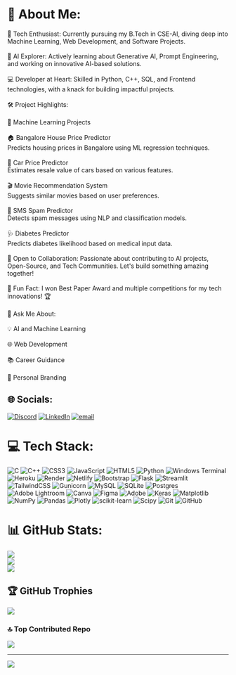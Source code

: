 # 💫 About Me:
🚀 Tech Enthusiast: Currently pursuing my B.Tech in CSE-AI, diving deep into Machine Learning, Web Development, and Software Projects.<br><br>🤖 AI Explorer: Actively learning about Generative AI, Prompt Engineering, and working on innovative AI-based solutions.<br><br>💻 Developer at Heart: Skilled in Python, C++, SQL, and Frontend technologies, with a knack for building impactful projects.<br><br>🛠️ Project Highlights:<br><br>🤖 Machine Learning Projects<br><br>🏠 Bangalore House Price Predictor<br>Predicts housing prices in Bangalore using ML regression techniques.<br><br>🚗 Car Price Predictor<br>Estimates resale value of cars based on various features.<br><br>🎬 Movie Recommendation System<br>Suggests similar movies based on user preferences.<br><br>📩 SMS Spam Predictor<br>Detects spam messages using NLP and classification models.<br><br>🩺 Diabetes Predictor<br>Predicts diabetes likelihood based on medical input data.<br><br>🌟 Open to Collaboration: Passionate about contributing to AI projects, Open-Source, and Tech Communities. Let's build something amazing together!<br><br>🎉 Fun Fact: I won Best Paper Award and multiple competitions for my tech innovations! 🏆<br><br>💬 Ask Me About:<br><br>💡 AI and Machine Learning<br><br>🌐 Web Development<br><br>📚 Career Guidance<br><br>🎯 Personal Branding


## 🌐 Socials:
[![Discord](https://img.shields.io/badge/Discord-%237289DA.svg?logo=discord&logoColor=white)](https://discord.gg/https://discord.gg/p3nZuanD) [![LinkedIn](https://img.shields.io/badge/LinkedIn-%230077B5.svg?logo=linkedin&logoColor=white)](https://linkedin.com/in/https://www.linkedin.com/in/parth-pandey-3442a9256/) [![email](https://img.shields.io/badge/Email-D14836?logo=gmail&logoColor=white)](mailto:parthvasu2004@gmail.com) 

# 💻 Tech Stack:
![C](https://img.shields.io/badge/c-%2300599C.svg?style=flat&logo=c&logoColor=white) ![C++](https://img.shields.io/badge/c++-%2300599C.svg?style=flat&logo=c%2B%2B&logoColor=white) ![CSS3](https://img.shields.io/badge/css3-%231572B6.svg?style=flat&logo=css3&logoColor=white) ![JavaScript](https://img.shields.io/badge/javascript-%23323330.svg?style=flat&logo=javascript&logoColor=%23F7DF1E) ![HTML5](https://img.shields.io/badge/html5-%23E34F26.svg?style=flat&logo=html5&logoColor=white) ![Python](https://img.shields.io/badge/python-3670A0?style=flat&logo=python&logoColor=ffdd54) ![Windows Terminal](https://img.shields.io/badge/Windows%20Terminal-%234D4D4D.svg?style=flat&logo=windows-terminal&logoColor=white) ![Heroku](https://img.shields.io/badge/heroku-%23430098.svg?style=flat&logo=heroku&logoColor=white) ![Render](https://img.shields.io/badge/Render-%46E3B7.svg?style=flat&logo=render&logoColor=white) ![Netlify](https://img.shields.io/badge/netlify-%23000000.svg?style=flat&logo=netlify&logoColor=#00C7B7) ![Bootstrap](https://img.shields.io/badge/bootstrap-%238511FA.svg?style=flat&logo=bootstrap&logoColor=white) ![Flask](https://img.shields.io/badge/flask-%23000.svg?style=flat&logo=flask&logoColor=white) ![Streamlit](https://img.shields.io/badge/Streamlit-%23FE4B4B.svg?style=flat&logo=streamlit&logoColor=white) ![TailwindCSS](https://img.shields.io/badge/tailwindcss-%2338B2AC.svg?style=flat&logo=tailwind-css&logoColor=white) ![Gunicorn](https://img.shields.io/badge/gunicorn-%298729.svg?style=flat&logo=gunicorn&logoColor=white) ![MySQL](https://img.shields.io/badge/mysql-4479A1.svg?style=flat&logo=mysql&logoColor=white) ![SQLite](https://img.shields.io/badge/sqlite-%2307405e.svg?style=flat&logo=sqlite&logoColor=white) ![Postgres](https://img.shields.io/badge/postgres-%23316192.svg?style=flat&logo=postgresql&logoColor=white) ![Adobe Lightroom](https://img.shields.io/badge/Adobe%20Lightroom-31A8FF.svg?style=flat&logo=Adobe%20Lightroom&logoColor=white) ![Canva](https://img.shields.io/badge/Canva-%2300C4CC.svg?style=flat&logo=Canva&logoColor=white) ![Figma](https://img.shields.io/badge/figma-%23F24E1E.svg?style=flat&logo=figma&logoColor=white) ![Adobe](https://img.shields.io/badge/adobe-%23FF0000.svg?style=flat&logo=adobe&logoColor=white) ![Keras](https://img.shields.io/badge/Keras-%23D00000.svg?style=flat&logo=Keras&logoColor=white) ![Matplotlib](https://img.shields.io/badge/Matplotlib-%23ffffff.svg?style=flat&logo=Matplotlib&logoColor=black) ![NumPy](https://img.shields.io/badge/numpy-%23013243.svg?style=flat&logo=numpy&logoColor=white) ![Pandas](https://img.shields.io/badge/pandas-%23150458.svg?style=flat&logo=pandas&logoColor=white) ![Plotly](https://img.shields.io/badge/Plotly-%233F4F75.svg?style=flat&logo=plotly&logoColor=white) ![scikit-learn](https://img.shields.io/badge/scikit--learn-%23F7931E.svg?style=flat&logo=scikit-learn&logoColor=white) ![Scipy](https://img.shields.io/badge/SciPy-%230C55A5.svg?style=flat&logo=scipy&logoColor=%white) ![Git](https://img.shields.io/badge/git-%23F05033.svg?style=flat&logo=git&logoColor=white) ![GitHub](https://img.shields.io/badge/github-%23121011.svg?style=flat&logo=github&logoColor=white)
# 📊 GitHub Stats:
![](https://github-readme-stats.vercel.app/api?username=parthvasu2004&theme=vue-dark&hide_border=false&include_all_commits=true&count_private=false)<br/>
![](https://nirzak-streak-stats.vercel.app/?user=parthvasu2004&theme=vue-dark&hide_border=false)<br/>
![](https://github-readme-stats.vercel.app/api/top-langs/?username=parthvasu2004&theme=vue-dark&hide_border=false&include_all_commits=true&count_private=false&layout=compact)

## 🏆 GitHub Trophies
![](https://github-profile-trophy.vercel.app/?username=parthvasu2004&theme=radical&no-frame=false&no-bg=false&margin-w=4)

### 🔝 Top Contributed Repo
![](https://github-contributor-stats.vercel.app/api?username=parthvasu2004&limit=5&theme=dark&combine_all_yearly_contributions=true)

---
[![](https://visitcount.itsvg.in/api?id=parthvasu2004&icon=0&color=0)](https://visitcount.itsvg.in)

<!-- Proudly created with GPRM ( https://gprm.itsvg.in ) -->
